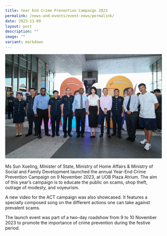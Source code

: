 ```yaml
---
title: Year End Crime Prevention Campaign 2023
permalink: /news-and-events/event-news/permalink/
date: 2023-11-09
layout: post
description: ""
image: ""
variant: markdown
---
```


![](/images/375_5.jpg)

Ms Sun Xueling, Minister of State, Ministry of Home Affairs & Ministry of Social and Family Development launched the annual Year-End Crime Prevention Campaign on 9 November 2023, at UOB Plaza Atrium. The aim of this year’s campaign is to educate the public on scams, shop theft, outrage of modesty, and voyeurism.

A new video for the ACT campaign was also showcased. It features a specially composed song on the different actions one can take against prevalent scams.      

The launch event was part of a two-day roadshow from 9 to 10 November 2023 to promote the importance of crime prevention during the festive period.